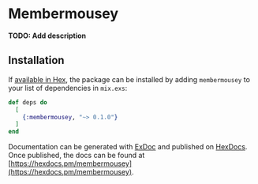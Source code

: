 # Membermousey

**TODO: Add description**

## Installation

If [available in Hex](https://hex.pm/docs/publish), the package can be installed
by adding `membermousey` to your list of dependencies in `mix.exs`:

```elixir
def deps do
  [
    {:membermousey, "~> 0.1.0"}
  ]
end
```

Documentation can be generated with [ExDoc](https://github.com/elixir-lang/ex_doc)
and published on [HexDocs](https://hexdocs.pm). Once published, the docs can
be found at [https://hexdocs.pm/membermousey](https://hexdocs.pm/membermousey).

